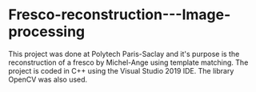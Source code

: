 # Fresco-reconstruction---Image-processing

This project was done at Polytech Paris-Saclay and it's purpose is the reconstruction of a fresco by Michel-Ange using template matching. 
The project is coded in C++ using the Visual Studio 2019 IDE. The library OpenCV was also used.
